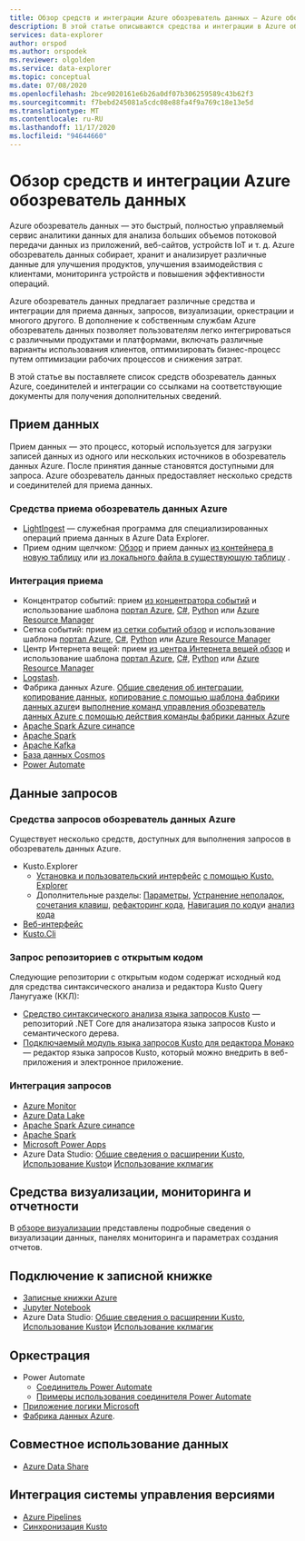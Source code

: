 ```yaml
---
title: Обзор средств и интеграции Azure обозреватель данных — Azure обозреватель данных
description: В этой статье описываются средства и интеграции в Azure обозреватель данных.
services: data-explorer
author: orspod
ms.author: orspodek
ms.reviewer: olgolden
ms.service: data-explorer
ms.topic: conceptual
ms.date: 07/08/2020
ms.openlocfilehash: 2bce9020161e6b26a0df07b306259589c43b62f3
ms.sourcegitcommit: f7bebd245081a5cdc08e88fa4f9a769c18e13e5d
ms.translationtype: MT
ms.contentlocale: ru-RU
ms.lasthandoff: 11/17/2020
ms.locfileid: "94644660"
---
```

# <a name="azure-data-explorer-tools-and-integrations-overview"></a>Обзор средств и интеграции Azure обозреватель данных

Azure обозреватель данных — это быстрый, полностью управляемый сервис аналитики данных для анализа больших объемов потоковой передачи данных из приложений, веб-сайтов, устройств IoT и т. д. Azure обозреватель данных собирает, хранит и анализирует различные данные для улучшения продуктов, улучшения взаимодействия с клиентами, мониторинга устройств и повышения эффективности операций. 

Azure обозреватель данных предлагает различные средства и интеграции для приема данных, запросов, визуализации, оркестрации и многого другого. В дополнение к собственным службам Azure обозреватель данных позволяет пользователям легко интегрироваться с различными продуктами и платформами, включать различные варианты использования клиентов, оптимизировать бизнес-процесс путем оптимизации рабочих процессов и снижения затрат. 

В этой статье вы поставляете список средств обозреватель данных Azure, соединителей и интеграции со ссылками на соответствующие документы для получения дополнительных сведений.

## <a name="ingest-data"></a>Прием данных 

Прием данных — это процесс, который используется для загрузки записей данных из одного или нескольких источников в обозреватель данных Azure. После принятия данные становятся доступными для запроса. Azure обозреватель данных предоставляет несколько средств и соединителей для приема данных. 

### <a name="azure-data-explorer-ingestion-tools"></a>Средства приема обозреватель данных Azure

* [LightIngest](lightingest.md) — служебная программа для специализированных операций приема данных в Azure Data Explorer.
* Прием одним щелчком: [Обзор](ingest-data-one-click.md) и прием данных [из контейнера в новую таблицу](one-click-ingestion-new-table.md) или [из локального файла в существующую таблицу](one-click-ingestion-existing-table.md) .

### <a name="ingestion-integrations"></a>Интеграция приема

* Концентратор событий: прием [из концентратора событий](ingest-data-event-hub-overview.md) и использование шаблона [портал Azure](ingest-data-event-hub.md), [C#](data-connection-event-hub-csharp.md), [Python](data-connection-event-hub-python.md) или [Azure Resource Manager](data-connection-event-hub-resource-manager.md)
* Сетка событий: прием [из сетки событий обзор](ingest-data-event-grid-overview.md) и использование шаблона [портал Azure](ingest-data-event-grid.md), [C#](data-connection-event-grid-csharp.md), [Python](data-connection-event-grid-python.md) или [Azure Resource Manager](data-connection-event-grid-resource-manager.md)
* Центр Интернета вещей: прием [из центра Интернета вещей обзор](ingest-data-iot-hub-overview.md) и использование шаблона [портал Azure](ingest-data-iot-hub.md), [C#](data-connection-iot-hub-csharp.md), [Python](data-connection-iot-hub-python.md) или [Azure Resource Manager](data-connection-iot-hub-resource-manager.md)
* [Logstash](ingest-data-logstash.md).
* Фабрика данных Azure. [Общие сведения об интеграции](data-factory-integration.md), [копирование данных](data-factory-load-data.md), [копирование с помощью шаблона фабрики данных azure](data-factory-template.md)и [выполнение команд управления обозреватель данных Azure с помощью действия команды фабрики данных Azure](data-factory-command-activity.md)
* [Apache Spark Azure синапсе](/azure/synapse-analytics/quickstart-connect-azure-data-explorer?context=%252fazure%252fdata-explorer%252fcontext%252fcontext)
* [Apache Spark](spark-connector.md)
* [Apache Kafka](ingest-data-kafka.md)
* [База данных Cosmos](https://github.com/Azure/azure-kusto-labs/tree/master/cosmosdb-adx-integration)
* [Power Automate](flow.md)

## <a name="query-data"></a>Данные запросов

### <a name="azure-data-explorer-query-tools"></a>Средства запросов обозреватель данных Azure

Существует несколько средств, доступных для выполнения запросов в обозреватель данных Azure.

* Kusto.Explorer
    * [Установка и пользовательский интерфейс](kusto/tools/kusto-explorer.md) [с помощью Kusto. Explorer](kusto/tools/kusto-explorer-using.md)
    * Дополнительные разделы: [Параметры](kusto/tools/kusto-explorer-options.md), [Устранение неполадок](kusto/tools/kusto-explorer-troubleshooting.md), [сочетания клавиш](kusto/tools/kusto-explorer-shortcuts.md), [рефакторинг кода](kusto/tools/kusto-explorer-refactor.md), [Навигация по коду](kusto/tools/kusto-explorer-codenav.md)и [анализ кода](kusto/tools/kusto-explorer-code-analyzer.md)
* [Веб-интерфейс](web-query-data.md)
* [Kusto.Cli](kusto/tools/kusto-cli.md)

### <a name="query-open-source-repositories"></a>Запрос репозиториев с открытым кодом

Следующие репозитории с открытым кодом содержат исходный код для средства синтаксического анализа и редактора Kusto Query Ланугуаже (ККЛ):

* [Средство синтаксического анализа языка запросов Kusto](https://github.com/microsoft/Kusto-Query-Language) — репозиторий .NET Core для анализатора языка запросов Kusto и семантического дерева.
* [Подключаемый модуль языка запросов Kusto для редактора Монако](https://github.com/Azure/monaco-kusto) — редактор языка запросов Kusto, который можно внедрить в веб-приложения и электронное приложение. 

### <a name="query-integrations"></a>Интеграция запросов

* [Azure Monitor](query-monitor-data.md)
* [Azure Data Lake](data-lake-query-data.md)
* [Apache Spark Azure синапсе](/azure/synapse-analytics/quickstart-connect-azure-data-explorer?context=%252fazure%252fdata-explorer%252fcontext%252fcontext)
* [Apache Spark](spark-connector.md)
* [Microsoft Power Apps](power-apps-connector.md)
* Azure Data Studio: [Общие сведения о расширении Kusto](/sql/azure-data-studio/extensions/kusto-extension?context=%252fazure%252fdata-explorer%252fcontext%252fcontext), [Использование Kusto](/sql/azure-data-studio/notebooks/notebooks-kusto-kernel?context=%252fazure%252fdata-explorer%252fcontext%252fcontext)и [Использование кклмагик](/sql/azure-data-studio/notebooks-kqlmagic?context=%252fazure%252fdata-explorer%252fcontext%252fcontext)

## <a name="visualizations-dashboards-and-reporting"></a>Средства визуализации, мониторинга и отчетности

В [обзоре визуализации](viz-overview.md) представлены подробные сведения о визуализации данных, панелях мониторинга и параметрах создания отчетов. 

## <a name="notebook-connectivity"></a>Подключение к записной книжке

* [Записные книжки Azure](/sql/azure-data-studio/notebooks/notebooks-kqlmagic?context=%252fazure%252fdata-explorer%252fcontext%252fcontext%253fcontext%253d%252fazure%252fdata-explorer%252fcontext%252fcontext)
* [Jupyter Notebook](kqlmagic.md)
* Azure Data Studio: [Общие сведения о расширении Kusto](/sql/azure-data-studio/extensions/kusto-extension?context=%252fazure%252fdata-explorer%252fcontext%252fcontext), [Использование Kusto](/sql/azure-data-studio/notebooks/notebooks-kusto-kernel?context=%252fazure%252fdata-explorer%252fcontext%252fcontext)и [Использование кклмагик](/sql/azure-data-studio/notebooks-kqlmagic?context=%252fazure%252fdata-explorer%252fcontext%252fcontext)

## <a name="orchestration"></a>Оркестрация

* Power Automate
    * [Соединитель Power Automate](flow.md)
    * [Примеры использования соединителя Power Automate](flow-usage.md)
* [Приложение логики Microsoft](kusto/tools/logicapps.md) 
* [Фабрика данных Azure](data-factory-integration.md).

## <a name="share-data"></a>Совместное использование данных

* [Azure Data Share](data-share.md)

## <a name="source-control-integration"></a>Интеграция системы управления версиями

* [Azure Pipelines](devops.md) 
* [Синхронизация Kusto](kusto/tools/synckusto.md) 

<!--Open Source Tools-->
